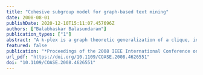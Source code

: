 ```yaml
---
title: "Cohesive subgroup model for graph-based text mining"
date: 2008-08-01
publishDate: 2020-12-10T15:11:07.457696Z
authors: ["Balabhaskar Balasundaram"]
publication_types: ["1"]
abstract: "A k-plex is a graph theoretic generalization of a clique, introduced in social network analysis (SNA) to model tightly knit social subgroups referred to as cohesive subgroups. Clique model was the earliest mathematical model for a cohesive subgroup, but its overly restrictive definition motivated several relaxations including the k-plex model. The models from SNA are suitable, and potentially more realistic cluster models for graph-based clustering and data mining. This article will discuss the applicability of the k-plex model and its advantages compared to the clique model. Some recent developments in integer programming based approaches to identify large k-plexes would be described and the approaches demonstrated on a text mining network."
featured: false
publication: "*Proceedings of the 2008 IEEE International Conference on Automation Science and Engineering (CASE 2008)*"
url_pdf: "https://doi.org/10.1109/COASE.2008.4626551"
doi: "10.1109/COASE.2008.4626551"
---
```


